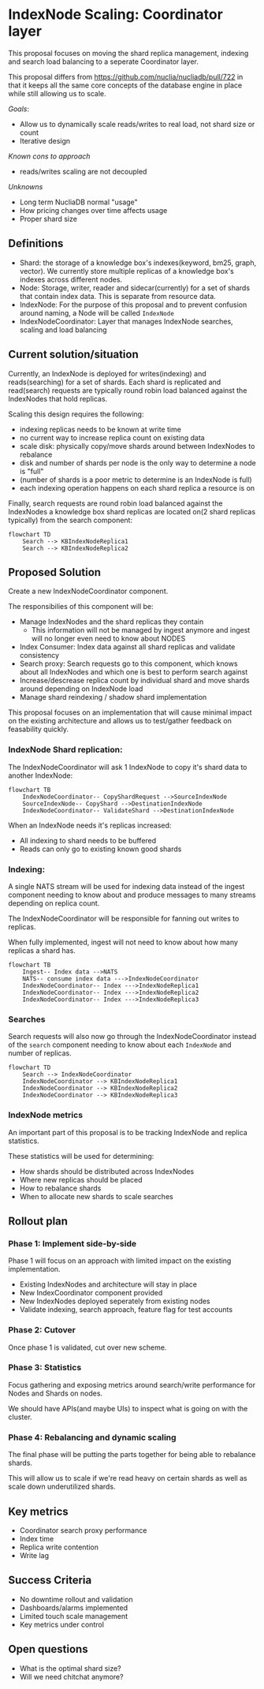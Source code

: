 # IndexNode Scaling: Coordinator layer

This proposal focuses on moving the shard replica management, indexing and search load balancing
to a seperate Coordinator layer.

This proposal differs from https://github.com/nuclia/nucliadb/pull/722 in that it keeps all the
same core concepts of the database engine in place while still allowing us to scale.


*Goals*:
- Allow us to dynamically scale reads/writes to real load, not shard size or count
- Iterative design

*Known cons to approach*
- reads/writes scaling are not decoupled

*Unknowns*
- Long term NucliaDB normal "usage"
- How pricing changes over time affects usage
- Proper shard size


## Definitions

- Shard: the storage of a knowledge box's indexes(keyword, bm25, graph, vector).
  We currently store multiple replicas of a knowledge box's indexes across different nodes.
- Node: Storage, writer, reader and sidecar(currently) for a set of shards that
  contain index data. This is separate from resource data.
- IndexNode: For the purpose of this proposal and to prevent confusion around naming,
  a Node will be called `IndexNode`
- IndexNodeCoordinator: Layer that manages IndexNode searches, scaling and load balancing


## Current solution/situation

Currently, an IndexNode is deployed for writes(indexing) and reads(searching) for a set
of shards. Each shard is replicated and read(search) requests are typically
round robin load balanced against the IndexNodes that hold replicas.

Scaling this design requires the following:
- indexing replicas needs to be known at write time
- no current way to increase replica count on existing data
- scale disk: physically copy/move shards around between IndexNodes to rebalance
- disk and number of shards per node is the only way to determine a node is "full"
- (number of shards is a poor metric to determine is an IndexNode is full)
- each indexing operation happens on each shard replica a resource is on

Finally, search requests are round robin load balanced against the IndexNodes a knowledge box
shard replicas are located on(2 shard replicas typically) from the search component:

```mermaid
flowchart TD
    Search --> KBIndexNodeReplica1
    Search --> KBIndexNodeReplica2
```


## Proposed Solution

Create a new IndexNodeCoordinator component.

The responsibilies of this component will be:
- Manage IndexNodes and the shard replicas they contain
  - This information will not be managed by ingest anymore and ingest will no longer even need to know about NODES
- Index Consumer: Index data against all shard replicas and validate consistency
- Search proxy: Search requests go to this component, which knows about all
  IndexNodes and which one is best to perform search against
- Increase/descrease replica count by individual shard and move shards around depending on IndexNode load
- Manage shard reindexing / shadow shard implementation 

This proposal focuses on an implementation that will cause minimal impact on the existing
architecture and allows us to test/gather feedback on feasability quickly.

### IndexNode Shard replication:

The IndexNodeCoordinator will ask 1 IndexNode to copy it's shard data to another IndexNode:


```mermaid
flowchart TB
    IndexNodeCoordinator-- CopyShardRequest -->SourceIndexNode
    SourceIndexNode-- CopyShard -->DestinationIndexNode
    IndexNodeCoordinator-- ValidateShard -->DestinationIndexNode
```

When an IndexNode needs it's replicas increased:

- All indexing to shard needs to be buffered
- Reads can only go to existing known good shards

### Indexing:

A single NATS stream will be used for indexing data instead
of the ingest component needing to know about and produce
messages to many streams depending on replica count.

The IndexNodeCoordinator will be responsible for fanning
out writes to replicas.

When fully implemented, ingest will not need to know about
how many replicas a shard has.

```mermaid
flowchart TB
    Ingest-- Index data -->NATS
    NATS-- consume index data --->IndexNodeCoordinator
    IndexNodeCoordinator-- Index --->IndexNodeReplica1
    IndexNodeCoordinator-- Index --->IndexNodeReplica2
    IndexNodeCoordinator-- Index --->IndexNodeReplica3
```

### Searches

Search requests will also now go through the IndexNodeCoordinator instead of the `search` component
needing to know about each `IndexNode` and number of replicas.

```mermaid
flowchart TD
    Search --> IndexNodeCoordinator
    IndexNodeCoordinator --> KBIndexNodeReplica1
    IndexNodeCoordinator --> KBIndexNodeReplica2
    IndexNodeCoordinator --> KBIndexNodeReplica3
```

### IndexNode metrics

An important part of this proposal is to be tracking IndexNode
and replica statistics.

These statistics will be used for determining:
- How shards should be distributed across IndexNodes
- Where new replicas should be placed
- How to rebalance shards
- When to allocate new shards to scale searches


## Rollout plan

### Phase 1: Implement side-by-side

Phase 1 will focus on an approach with limited impact on the existing implementation.

- Existing IndexNodes and architecture will stay in place
- New IndexCoordinator component provided
- New IndexNodes deployed seperately from existing nodes
- Validate indexing, search approach, feature flag for test accounts

### Phase 2: Cutover

Once phase 1 is validated, cut over new scheme.

### Phase 3: Statistics

Focus gathering and exposing metrics around search/write performance for Nodes and Shards on nodes.

We should have APIs(and maybe UIs) to inspect what is going on with the cluster.

### Phase 4: Rebalancing and dynamic scaling

The final phase will be putting the parts together for being able to rebalance shards.

This will allow us to scale if we're read heavy on certain shards as well as scale down underutilized shards.

## Key metrics

- Coordinator search proxy performance
- Index time
- Replica write contention
- Write lag


## Success Criteria

- No downtime rollout and validation
- Dashboards/alarms implemented
- Limited touch scale management
- Key metrics under control


## Open questions

- What is the optimal shard size?
- Will we need chitchat anymore?